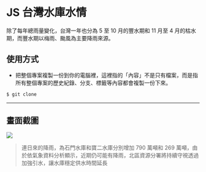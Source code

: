 # JS 台灣水庫水情

除了每年總雨量變化，台灣一年也分為 5 至 10 月的豐水期和 11 月至 4 月的枯水期，而豐水期以梅雨、颱風為主要降雨來源。

## 使用方式
- 把整個專案複製一份到你的電腦裡，這裡指的「內容」不是只有檔案，而是指所有整個專案的歷史紀錄、分支、標籤等內容都會複製一份下來。
```sh
$ git clone
```

----

## 畫面截圖
![](https://i.imgur.com/0cuV3fr.png)
> 連日來的降雨，為石門水庫和寶二水庫分別增加 790 萬噸和 269 萬噸，由於依氣象資料分析顯示，近期仍可能有降雨，北區資源分署將持續守視透過加強引水，讓水庫穩定供水時間延長
